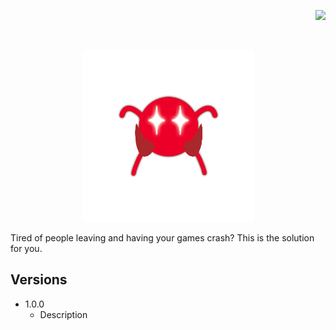 ﻿<p align="right"> 
<a href="https://www.paypal.com/paypalme/otdan">
<img src="https://raw.githubusercontent.com/aha999/DonateButtons/master/Paypal.png" height="65" />
</a>
</p>
‎<p align="center"> 
<img src="https://github.com/otDan/GameSaver/blob/master/GameSaver/icon-full.png?raw=true" height="275" />
</p>

Tired of people leaving and having your games crash? This is the solution for you.

## Versions
- 1.0.0
  - Description